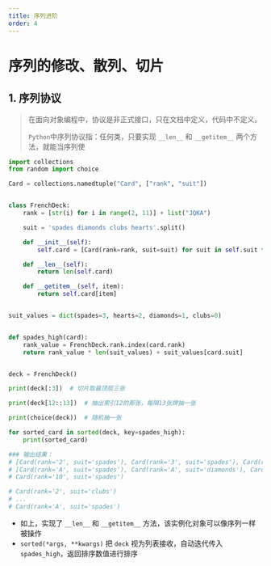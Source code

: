 ```yaml
---
title: 序列进阶
order: 4
---
```


# 序列的修改、散列、切片

## 1. 序列协议

> 在面向对象编程中，协议是非正式接口，只在文档中定义，代码中不定义。
>
> `Python`中序列协议指：任何类，只要实现 `__len__` 和 `__getitem__` 两个方法，就能当序列使

```python
import collections
from random import choice

Card = collections.namedtuple("Card", ["rank", "suit"])


class FrenchDeck:
    rank = [str(i) for i in range(2, 11)] + list("JQKA")

    suit = 'spades diamonds clubs hearts'.split()

    def __init__(self):
        self.card = [Card(rank=rank, suit=suit) for suit in self.suit for rank in self.rank]

    def __len__(self):
        return len(self.card)

    def __getitem__(self, item):
        return self.card[item]


suit_values = dict(spades=3, hearts=2, diamonds=1, clubs=0)


def spades_high(card):
    rank_value = FrenchDeck.rank.index(card.rank)
    return rank_value * len(suit_values) + suit_values[card.suit]


deck = FrenchDeck()

print(deck[:3])  # 切片取最顶层三张

print(deck[12::13])  # 抽出索引12的那张，每隔13张牌抽一张

print(choice(deck))  # 随机抽一张

for sorted_card in sorted(deck, key=spades_high):
    print(sorted_card)

### 输出结果：
# [Card(rank='2', suit='spades'), Card(rank='3', suit='spades'), Card(rank='4', suit='spades')]
# [Card(rank='A', suit='spades'), Card(rank='A', suit='diamonds'), Card(rank='A', suit='clubs'), Card(rank='A', suit='hearts')]
# Card(rank='10', suit='spades')

# Card(rank='2', suit='clubs')
# ...
# Card(rank='A', suit='spades')
```

- 如上，实现了 `__len__` 和 `__getitem__` 方法，该实例化对象可以像序列一样被操作
- `sorted(*args, **kwargs)` 把 `deck` 视为列表接收，自动迭代传入 `spades_high`，返回排序数值进行排序
